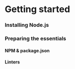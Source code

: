 # Getting started

### Installing Node.js

### Preparing the essentials

#### NPM & package.json

#### Linters
